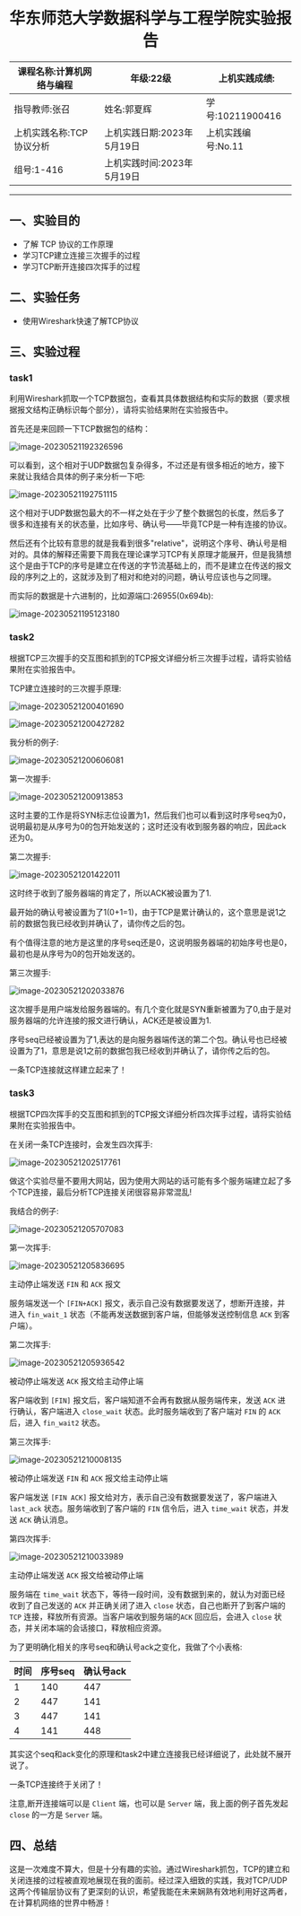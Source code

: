 # <center>华东师范大学数据科学与工程学院实验报告</center>

|课程名称:计算机网络与编程 | 年级:22级 | 上机实践成绩: |
| ---- | ---- | ---- |
| 指导教师:张召 | 姓名:郭夏辉 | 学号:10211900416 |
| 上机实践名称:TCP协议分析 | 上机实践日期:2023年5月19日 | 上机实践编号:No.11 |
| 组号:1-416 | 上机实践时间:2023年5月19日 |      |

------



## 一、实验目的

- 了解 TCP 协议的工作原理
- 学习TCP建立连接三次握手的过程
- 学习TCP断开连接四次挥手的过程

## 二、实验任务

- 使用Wireshark快速了解TCP协议

## 三、实验过程

### task1

利用Wireshark抓取一个TCP数据包，查看其具体数据结构和实际的数据（要求根据报文结构正确标识每个部分），请将实验结果附在实验报告中。

首先还是来回顾一下TCP数据包的结构：

![image-20230521192326596](assets/image-20230521192326596.png)

可以看到，这个相对于UDP数据包复杂得多，不过还是有很多相近的地方，接下来就让我结合具体的例子来分析一下吧:

![image-20230521192751115](assets/image-20230521192751115.png)

这个相对于UDP数据包最大的不一样之处在于少了整个数据包的长度，然后多了很多和连接有关的状态量，比如序号、确认号——毕竟TCP是一种有连接的协议。

然后还有个比较有意思的就是我看到很多"relative"，说明这个序号、确认号是相对的。具体的解释还需要下周我在理论课学习TCP有关原理才能展开，但是我猜想这个是由于TCP的序号是建立在传送的字节流基础上的，而不是建立在传送的报文段的序列之上的，这就涉及到了相对和绝对的问题，确认号应该也与之同理。

而实际的数据是十六进制的，比如源端口:26955(0x694b):

![image-20230521195123180](assets/image-20230521195123180.png)



### task2

根据TCP三次握手的交互图和抓到的TCP报文详细分析三次握手过程，请将实验结果附在实验报告中。

TCP建立连接时的三次握手原理:

![image-20230521200401690](assets/image-20230521200401690.png)

![image-20230521200427282](assets/image-20230521200427282.png)

我分析的例子:

![image-20230521200606081](assets/image-20230521200606081.png)

第一次握手:

![image-20230521200913853](assets/image-20230521200913853.png)

这时主要的工作是将SYN标志位设置为1，然后我们也可以看到这时序号seq为0，说明最初是从序号为0的包开始发送的；这时还没有收到服务器的响应，因此ack还为0。

第二次握手:

![image-20230521201422011](assets/image-20230521201422011.png)

这时终于收到了服务器端的肯定了，所以ACK被设置为了1.

最开始的确认号被设置为了1(0+1=1)，由于TCP是累计确认的，这个意思是说1之前的数据包我已经收到并确认了，请你传之后的包。

有个值得注意的地方是这里的序号seq还是0，这说明服务器端的初始序号也是0，最初也是从序号为0的包开始发送的。

第三次握手:

![image-20230521202033876](assets/image-20230521202033876.png)

这次握手是用户端发给服务器端的。有几个变化就是SYN重新被置为了0,由于是对服务器端的允许连接的报文进行确认，ACK还是被设置为1.

序号seq已经被设置为了1,表达的是向服务器端传送的第二个包。确认号也已经被设置为了1，意思是说1之前的数据包我已经收到并确认了，请你传之后的包。

一条TCP连接就这样建立起来了！

### task3

根据TCP四次挥手的交互图和抓到的TCP报文详细分析四次挥手过程，请将实验结果附在实验报告中。

在关闭一条TCP连接时，会发生四次挥手:

![image-20230521202517761](assets/image-20230521202517761.png)

做这个实验尽量不要用大网站，因为使用大网站的话可能有多个服务端建立起了多个TCP连接，最后分析TCP连接关闭很容易非常混乱!

我结合的例子:

![image-20230521205707083](assets/image-20230521205707083.png)

第一次挥手:

![image-20230521205836695](assets/image-20230521205836695.png)

主动停止端发送 `FIN` 和 `ACK` 报文

服务端发送一个 `[FIN+ACK]` 报文，表示自己没有数据要发送了，想断开连接，并进入 `fin_wait_1` 状态（不能再发送数据到客户端，但能够发送控制信息 `ACK` 到客户端）。

第二次挥手:

![image-20230521205936542](assets/image-20230521205936542.png)

被动停止端发送 `ACK` 报文给主动停止端

客户端收到 `[FIN]` 报文后，客户端知道不会再有数据从服务端传来，发送 `ACK` 进行确认，客户端进入 `close_wait` 状态。此时服务端收到了客户端对 `FIN` 的 `ACK` 后，进入 `fin_wait2` 状态。

第三次挥手:

![image-20230521210008135](assets/image-20230521210008135.png)

被动停止端发送 `FIN` 和 `ACK` 报文给主动停止端

客户端发送 `[FIN ACK]` 报文给对方，表示自己没有数据要发送了，客户端进入 `last_ack` 状态。服务端收到了客户端的 `FIN` 信令后，进入 `time_wait` 状态，并发送 `ACK` 确认消息。

第四次挥手:

![image-20230521210033989](assets/image-20230521210033989.png)

主动停止端发送 `ACK` 报文给被动停止端

服务端在 `time_wait` 状态下，等待一段时间，没有数据到来的，就认为对面已经收到了自己发送的 `ACK` 并正确关闭了进入 `close` 状态，自己也断开了到客户端的 `TCP` 连接，释放所有资源。当客户端收到服务端的`ACK` 回应后，会进入 `close` 状态，并关闭本端的会话接口，释放相应资源。

为了更明确化相关的序号seq和确认号ack之变化，我做了个小表格:

| 时间 | 序号seq | 确认号ack |
| ---- | ------- | --------- |
| 1    | 140     | 447       |
| 2    | 447     | 141       |
| 3    | 447     | 141       |
| 4    | 141     | 448       |

其实这个seq和ack变化的原理和task2中建立连接我已经详细说了，此处就不展开说了。

一条TCP连接终于关闭了！

注意,断开连接端可以是 `Client` 端，也可以是 `Server` 端，我上面的例子首先发起 `close` 的一方是 `Server` 端。

## 四、总结

这是一次难度不算大，但是十分有趣的实验。通过Wireshark抓包，TCP的建立和关闭连接的过程被直观地展现在我的面前。经过深入细致的实践，我对TCP/UDP这两个传输层协议有了更深刻的认识，希望我能在未来娴熟有效地利用好这两者，在计算机网络的世界中畅游！
